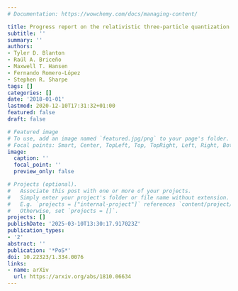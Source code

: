```yaml
---
# Documentation: https://wowchemy.com/docs/managing-content/

title: Progress report on the relativistic three-particle quantization condition
subtitle: ''
summary: ''
authors:
- Tyler D. Blanton
- Raúl A. Briceño
- Maxwell T. Hansen
- Fernando Romero-López
- Stephen R. Sharpe
tags: []
categories: []
date: '2018-01-01'
lastmod: 2020-12-10T17:31:32+01:00
featured: false
draft: false

# Featured image
# To use, add an image named `featured.jpg/png` to your page's folder.
# Focal points: Smart, Center, TopLeft, Top, TopRight, Left, Right, BottomLeft, Bottom, BottomRight.
image:
  caption: ''
  focal_point: ''
  preview_only: false

# Projects (optional).
#   Associate this post with one or more of your projects.
#   Simply enter your project's folder or file name without extension.
#   E.g. `projects = ["internal-project"]` references `content/project/deep-learning/index.md`.
#   Otherwise, set `projects = []`.
projects: []
publishDate: '2025-03-10T13:30:17.917023Z'
publication_types:
- '2'
abstract: ''
publication: '*PoS*'
doi: 10.22323/1.334.0076
links:
- name: arXiv
  url: https://arxiv.org/abs/1810.06634
---
```

